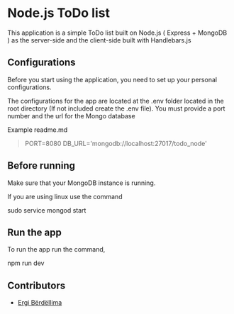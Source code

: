 # Node.js ToDo list

  

This application is a simple ToDo list built on Node.js ( Express + MongoDB ) as the server-side and the client-side built with Handlebars.js

  
  

## Configurations

  

Before you start using the application, you need to set up your personal configurations.

The configurations for the app are located at the .env folder located in the root directory (If not included create the .env file). You must provide a port number and the url for the Mongo database

Example readme.md
>    PORT=8080
>    DB_URL='mongodb://localhost:27017/todo_node'

  

## Before running

Make sure that your MongoDB instance is running.

If you are using linux use the command

  

sudo service mongod start

  

## Run the app

To run the app run the command,

  

npm run dev

  

## Contributors

  

-  [Ergi Bërdëllima](https://github.com/Bhfreagra)
